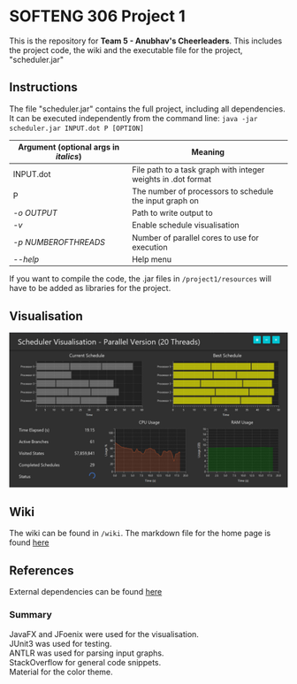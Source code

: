 # SOFTENG 306 Project 1

This is the repository for **Team 5 - Anubhav's Cheerleaders**. This includes the project code, the wiki and the executable file for the project, "scheduler.jar"

## Instructions

The file "scheduler.jar" contains the full project, including all dependencies. It can be executed independently from the command line:
`java -jar scheduler.jar INPUT.dot P [OPTION]`

| Argument (optional args in _italics_) | Meaning                                                       |
| ------------------------------------- | ------------------------------------------------------------- |
| INPUT.dot                             | File path to a task graph with integer weights in .dot format |
| P                                     | The number of processors to schedule the input graph on       |
| _-o OUTPUT_                           | Path to write output to                                       |
| _-v_                                  | Enable schedule visualisation                                 |
| _-p NUMBEROFTHREADS_                  | Number of parallel cores to use for execution                 |
| _--help_                              | Help menu                                                     |

If you want to compile the code, the .jar files in `/project1/resources` will have to be added as libraries for the project.

## Visualisation

![Visualisation Example](wiki/images/visualisation.png)

## Wiki

The wiki can be found in `/wiki`. The markdown file for the home page is found [here](wiki/README.md)

## References

External dependencies can be found [here](wiki/References.md)

### Summary

JavaFX and JFoenix were used for the visualisation.  
JUnit3 was used for testing.  
ANTLR was used for parsing input graphs.  
StackOverflow for general code snippets.  
Material for the color theme.
